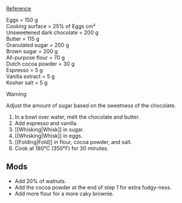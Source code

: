 [Reference](https://youtu.be/Z1OLG7F3HD4?si=336KLTibwHk3OxxP)

Eggs = 150 g  
Cooking surface = 25% of Eggs cm²  
Unsweetened dark chocolate = 200 g  
Butter = 115 g  
Granulated sugar = 200 g  
Brown sugar = 200 g  
All-purpose flour = 70 g  
Dutch cocoa powder = 30 g  
Espresso = 5 g  
Vanilla extract = 5 g  
Kosher salt = 5 g

> [!Warning]  
> Adjust the amount of sugar based on the sweetness of the chocolate.

1. In a bowl over water, melt the chocolate and butter.
2. Add espresso and vanilla.
3. [[Whisking|Whisk]] in sugar.
4. [[Whisking|Whisk]] in eggs.
5. [[Folding|Fold]] in flour, cocoa powder, and salt.
6. Cook at 180°C (350°F) for 30 minutes.

## Mods

- Add 20% of walnuts.
- Add the cocoa powder at the end of step 1 for extra fudgy-ness.
- Add more flour for a more caky brownie.
